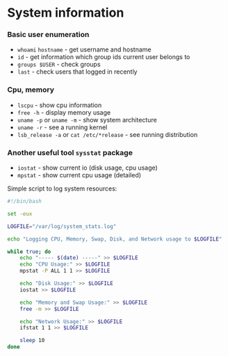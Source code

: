 # System information

### Basic user enumeration

- `whoami` `hostname` - get username and hostname
- `id` - get information which group ids current user belongs to
- `groups $USER` - check groups
- `last` - check users that logged in recently

### Cpu, memory

- `lscpu` - show cpu information
- `free -h` - display memory usage
- `uname -p` or `uname -m` - show system architecture
- `uname -r` - see a running kernel
- `lsb_release -a` or `cat /etc/*release` - see running distribution

### Another useful tool `sysstat` package

- `iostat` - show current io (disk usage, cpu usage)
- `mpstat` - show current cpu usage (detailed)

Simple script to log system resources:

```bash
#!/bin/bash

set -eux

LOGFILE="/var/log/system_stats.log"

echo "Logging CPU, Memory, Swap, Disk, and Network usage to $LOGFILE"

while true; do
    echo "----- $(date) -----" >> $LOGFILE
    echo "CPU Usage:" >> $LOGFILE
    mpstat -P ALL 1 1 >> $LOGFILE

    echo "Disk Usage:" >> $LOGFILE
    iostat >> $LOGFILE

    echo "Memory and Swap Usage:" >> $LOGFILE
    free -m >> $LOGFILE

    echo "Network Usage:" >> $LOGFILE
    ifstat 1 1 >> $LOGFILE

    sleep 10
done
```
